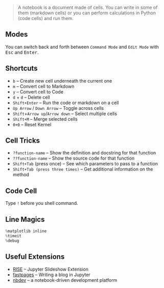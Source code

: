 > A notebook is a document made of cells. You can write in some of them (markdown cells) or you can perform calculations in Python (code cells) and run them.

## Modes

You can switch back and forth between `Command Mode` and `Edit Mode` with <kbd>Esc</kbd> and <kbd>Enter</kbd>.

## Shortcuts

- `b` – Create new cell underneath the current one
- `m` – Convert cell to Markdown
- `y` – Convert cell to Code
- `d` + `d` – Delete cell
- `Shift+Enter` – Run the code or markdown on a cell
- `Up Arrow` / `Down Arrow` – Toggle across cells
- `Shift`+`Arrow up`/`Arrow down` – Select multiple cells
- `Shift+M` – Merge selected cells
- `0+0` – Reset Kernel

## Cell Tricks

- `?function-name` – Show the definition and docstring for that function
- `??function-name` – Show the source code for that function
- `Shift+Tab` (press once) – See which parameters to pass to a function
- `Shift+Tab (press three times)` – Get additional information on the method

## Code Cell

Type `!` before you shell command.

## Line Magics

```python
%matplotlib inline
%timeit
%debug
```

## Useful Extensions

- [RISE](https://rise.readthedocs.io/en/latest/) – Jupyter Slideshow Extension
- [fastpages](https://github.com/fastai/fastpages) – Writing a blog in Jupyter
- [nbdev](https://nbdev.fast.ai/getting_started.html) – a notebook-driven development platform